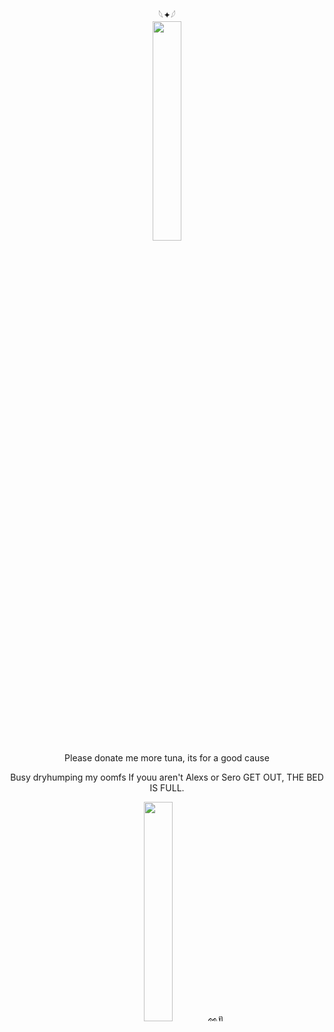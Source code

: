<div align="center">
𓆩✦𓆪
<br>
 <img width="30%" src="https://i.postimg.cc/qqbmM8cG/bombsheltercheese.jpg">
<br>
Please donate me more tuna, its for a good cause
 <br>

Busy dryhumping my oomfs
If youu aren't Alexs or Sero GET OUT, THE BED IS FULL.

<img width="30%" src="https://i.postimg.cc/8CmqWXhp/dollsatitagain.jpg">
ᨐฅ
</div>
